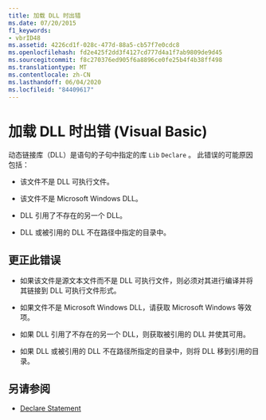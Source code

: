 ```yaml
---
title: 加载 DLL 时出错
ms.date: 07/20/2015
f1_keywords:
- vbrID48
ms.assetid: 4226cd1f-028c-477d-88a5-cb57f7e0cdc8
ms.openlocfilehash: fd2e425f2dd3f4127cd777d4a1f7ab9809de9d45
ms.sourcegitcommit: f8c270376ed905f6a8896ce0fe25b4f4b38ff498
ms.translationtype: MT
ms.contentlocale: zh-CN
ms.lasthandoff: 06/04/2020
ms.locfileid: "84409617"
---
```

# <a name="error-in-loading-dll-visual-basic"></a>加载 DLL 时出错 (Visual Basic)
动态链接库（DLL）是语句的子句中指定的库 `Lib` `Declare` 。 此错误的可能原因包括：  
  
- 该文件不是 DLL 可执行文件。  
  
- 该文件不是 Microsoft Windows DLL。  
  
- DLL 引用了不存在的另一个 DLL。  
  
- DLL 或被引用的 DLL 不在路径中指定的目录中。  
  
## <a name="to-correct-this-error"></a>更正此错误  
  
- 如果该文件是源文本文件而不是 DLL 可执行文件，则必须对其进行编译并将其链接到 DLL 可执行文件形式。  
  
- 如果文件不是 Microsoft Windows DLL，请获取 Microsoft Windows 等效项。  
  
- 如果 DLL 引用了不存在的另一个 DLL，则获取被引用的 DLL 并使其可用。  
  
- 如果 DLL 或被引用的 DLL 不在路径所指定的目录中，则将 DLL 移到引用的目录。  
  
## <a name="see-also"></a>另请参阅

- [Declare Statement](../statements/declare-statement.md)
